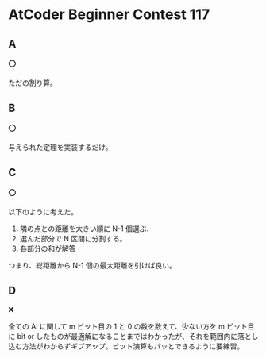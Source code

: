# AtCoder Beginner Contest 117

## A

:o:

ただの割り算。

## B

:o:

与えられた定理を実装するだけ。

## C

:o:

以下のように考えた。

1. 隣の点との距離を大きい順に N-1 個選ぶ.
1. 選んだ部分で N 区間に分割する。
1. 各部分の和が解答

つまり、総距離から N-1 個の最大距離を引けば良い。

## D

:x:

全ての Ai に関して m ビット目の 1 と 0 の数を数えて、少ない方を m ビット目に bit or したものが最適解になることまではわかったが、それを範囲内に落とし込む方法がわからずギブアップ。ビット演算もパッとできるように要練習。
